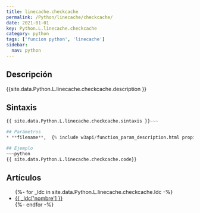 ```yaml
---
title: linecache.checkcache
permalink: /Python/linecache/checkcache/
date: 2021-01-01
key: Python.L.linecache.checkcache
category: python
tags: ['funcion python', 'linecache']
sidebar: 
  nav: python
---
```


## Descripción
{{site.data.Python.L.linecache.checkcache.description }}

## Sintaxis
~~~python
{{ site.data.Python.L.linecache.checkcache.sintaxis }}~~~

## Parámetros
* **filename**,  {% include w3api/function_param_description.html propiedad=site.data.Python.L.linecache.checkcache valor="filename" %}

## Ejemplo
~~~python
{{ site.data.Python.L.linecache.checkcache.code}}
~~~

## Artículos
<ul>
{%- for _ldc in site.data.Python.L.linecache.checkcache.ldc -%}
   <li>
       <a href="{{_ldc['url'] }}">{{ _ldc['nombre'] }}</a>
   </li>
{%- endfor -%}
</ul>
